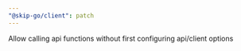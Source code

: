 ```yaml
---
"@skip-go/client": patch
---
```


Allow calling api functions without first configuring api/client options
